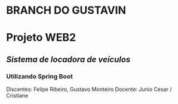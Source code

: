 # BRANCH DO GUSTAVIN
# Projeto WEB2
## _Sistema de locadora de veículos_
### Utilizando Spring Boot

Discentes: Felipe Ribeiro, Gustavo Monteiro
Docente: Junio Cesar / Cristiane

